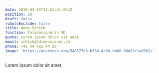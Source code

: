 ```yaml
---
date: 2019-03-15T11:51:51.054Z
position: 20
draft: false
robotsExclude: false
title: Anna Schick
function: Polydesignerin 3D
quote: Lorem ipsum dolor sit amet.
email: schick@3dimensional.ch
phone: +41 44 422 44 25
image: 'https://ucarecdn.com/546577d6-bf39-4cf0-bb68-98492c1ad702/'
---
```

Lorem ipsum dolor sit amet.
